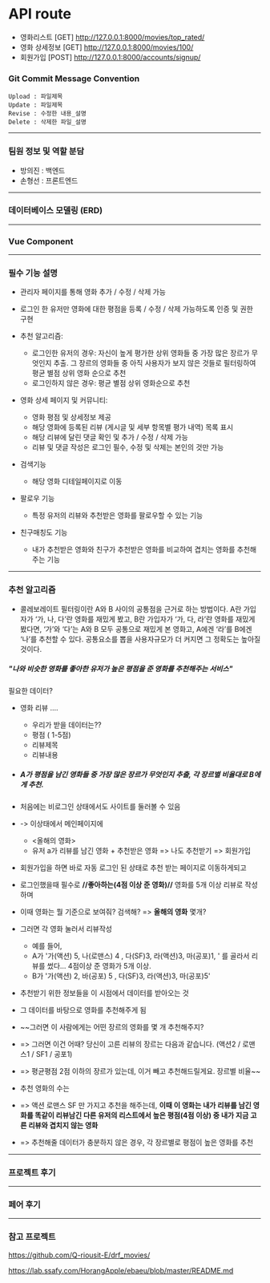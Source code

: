# API route

- 영화리스트  [GET]   http://127.0.0.1:8000/movies/top_rated/
- 영화 상세정보  [GET]  http://127.0.0.1:8000/movies/100/
- 회원가입  [POST]   http://127.0.0.1:8000/accounts/signup/





### Git Commit Message Convention

```
Upload : 파일제목
Update : 파일제목 
Revise : 수정한 내용_설명
Delete : 삭제한 파일_설명
```



---



### 팀원 정보 및 역할 분담

- 방의진 : 백엔드
- 손형선 : 프론트엔드



---



### 데이터베이스 모델링 (ERD)



---



### Vue Component



---



### 필수 기능 설명

- 관리자 페이지를 통해 영화 추가 / 수정 / 삭제 가능
- 로그인 한 유저만 영화에 대한 평점을 등록 / 수정 / 삭제 가능하도록 인증 및 권한 구현
- 추천 알고리즘:
  - 로그인한 유저의 경우: 자신이 높게 평가한 상위 영화들 중 가장 많은 장르가 무엇인지 추출. 그 장르의 영화들 중 아직 사용자가 보지 않은 것들로 필터링하여 평균 별점 상위 영화 순으로 추천
  - 로그인하지 않은 경우: 평균 별점 상위 영화순으로 추천
- 영화 상세 페이지 및 커뮤니티:
  - 영화 평점 및 상세정보 제공
  - 해당 영화에 등록된 리뷰 (게시글 및 세부 항목별 평가 내역) 목록 표시
  - 해당 리뷰에 달린 댓글 확인 및 추가 / 수정 / 삭제 가능
  - 리뷰 및 댓글 작성은 로그인 필수, 수정 및 삭제는 본인의 것만 가능
- 검색기능
  - 해당 영화 디테일페이지로 이동

- 팔로우 기능
  - 특정 유저의 리뷰와 추천받은 영화를 팔로우할 수 있는 기능
- 친구매칭도 기능
  - 내가 추천받은 영화와 친구가 추천받은 영화를 비교하여 겹치는 영화를 추천해주는 기능

---

### 추천 알고리즘

- 콜레보레이트 필터링이란 A와 B 사이의 공통점을 근거로 하는 방법이다. A란 가입자가 ‘가, 나, 다’란 영화를 재밌게 봤고, B란 가입자가 ‘가, 다, 라’란 영화를 재밌게 봤다면, ‘가’와 ‘다’는 A와 B 모두 공통으로 재밌게 본 영화고, A에겐 ‘라’를 B에겐 ‘나’를 추천할 수 있다. 공통요소를 뽑을 사용자규모가 더 커지면 그 정확도는 높아질 것이다.

##### "나와 비슷한 영화를 좋아한 유저가 높은 평점을 준 영화를 추천해주는 서비스"

필요한 데이터?

- 영화 리뷰 ....

  - 우리가 받을 데이터는??
  - 평점 ( 1-5점)
  - 리뷰제목
  - 리뷰내용

  

- ##### A가 평점을 남긴 영화들 중 가장 많은 장르가 무엇인지 추출, 각 장르별 비율대로 B에게 추천.

- 처음에는 비로그인 상태에서도 사이트를 둘러볼 수 있음

- -> 이상태에서 메인페이지에
  - <올해의 영화> 
  - 유저 a가 리뷰를 남긴 영화 + 추천받은 영화  => 나도 추천받기 => 회원가입
  
- 회원가입을 하면 바로 자동 로그인 된 상태로 추천 받는 페이지로 이동하게되고

- 로그인했을때 필수로 **//좋아하는(4점 이상 준 영화)//** 영화를 5개 이상 리뷰로 작성하며

- 이때 영화는 뭘 기준으로 보여줘? 검색해? => **올해의 영화** 몇개?

- 그러면 각 영화 눌러서 리뷰작성
  - 예를 들어,
  - A가 '가(액션) 5, 나(로맨스) 4 , 다(SF)3, 라(액션)3, 마(공포)1, '  를 골라서 리뷰를 썼다... 4점이상 준 영화가 5개 이상.
  - B가 '가(액션) 2, 바(공포) 5 , 다(SF)3, 라(액션)3, 마(공포)5'

- 추천받기 위한 정보들을 이 시점에서 데이터를 받아오는 것

- 그 데이터를 바탕으로 영화를 추천해주게 됨

- ~~그러면 이 사람에게는 어떤 장르의 영화를 몇 개 추천해주지?

- => 그러면 이건 어때? 당신이 고른 리뷰의 장르는 다음과 같습니다. (액션2 / 로맨스1 / SF1 / 공포1)

- => 평균평점 2점 이하의 장르가 있는데, 이거 빼고 추천해드릴게요. 장르별 비율~~

- 추천 영화의 수는 

- => 액션 로맨스 SF 만 가지고 추천을 해주는데, **이때 이 영화는 내가 리뷰를 남긴 영화를 똑같이 리뷰남긴 다른 유저의 리스트에서 높은 평점(4점 이상) 중 내가 지금 고른 리뷰와 겹치지 않는 영화**

- => 추천해줄 데이터가 충분하지 않은 경우, 각 장르별로 평점이 높은 영화를 추천



---



### 프로젝트 후기



------



### 페어 후기



---



### 참고 프로젝트

https://github.com/Q-riousit-E/drf_movies/

https://lab.ssafy.com/HorangApple/ebaeu/blob/master/README.md